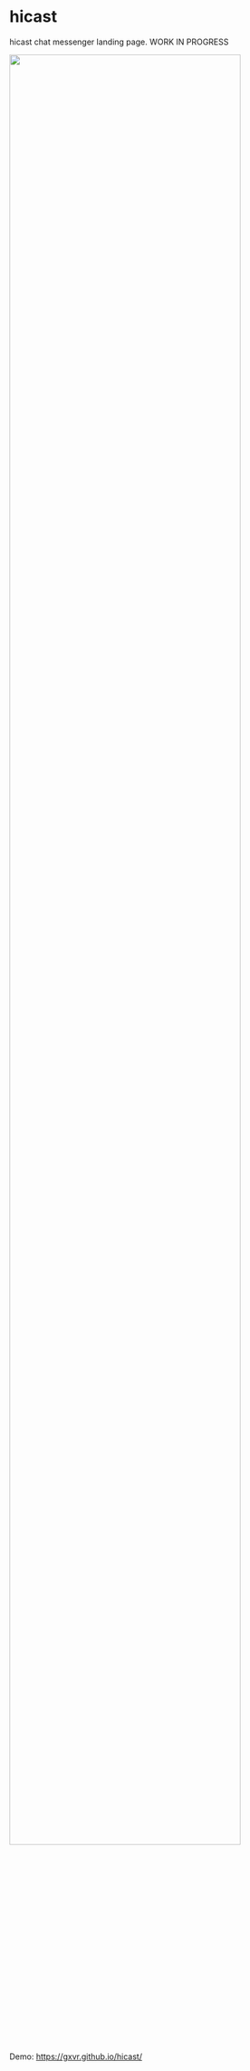 # hicast

hicast chat messenger landing page. WORK IN PROGRESS

<img src="https://user-images.githubusercontent.com/7034586/34461715-446adb28-ee43-11e7-9928-fddc34a19532.png" width="90%"></img>

Demo: https://gxvr.github.io/hicast/
